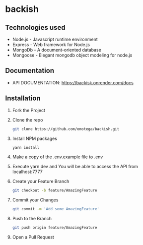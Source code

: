 # backish

## Technologies used

- Node.js - Javascript runtime environment
- Express - Web framework for Node.js
- MongoDb - A document-oriented database
- Mongoose - Elegant mongodb object modeling for node.js


## Documentation

- API DOCUMENTATION: https://backisk.onrender.com/docs



## Installation

1. Fork the Project

2. Clone the repo
   ```sh
   git clone https://github.com/omotega/backish.git
   ```
3. Install NPM packages
   ```sh
   yarn install
   ```
4. Make a copy of the .env.example file to .env

5. Execute yarn dev and You will be able to access the API from localhost:7777

6. Create your Feature Branch
   ```sh
   git checkout -b feature/AmazingFeature
   ```
7. Commit your Changes
   ```sh
   git commit -m 'Add some AmazingFeature'
   ```
8. Push to the Branch
   ```sh
   git push origin feature/AmazingFeature
   ```
9. Open a Pull Request



